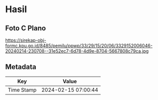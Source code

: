 # Hasil

## Foto C Plano

https://sirekap-obj-formc.kpu.go.id/8485/pemilu/ppwp/33/29/15/20/06/3329152006046-20240214-230708--31e52ec7-6d78-4d9e-8704-5667808c79ca.jpg


## Metadata

| Key        | Value               |
| ---------- | ------------------- |
| Time Stamp | 2024-02-15 07:00:44 |



